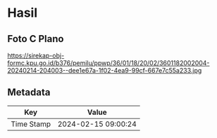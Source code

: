 # Hasil

## Foto C Plano

https://sirekap-obj-formc.kpu.go.id/b376/pemilu/ppwp/36/01/18/20/02/3601182002004-20240214-204003--dee1e67a-1f02-4ea9-99cf-667e7c55a233.jpg


## Metadata

| Key        | Value               |
| ---------- | ------------------- |
| Time Stamp | 2024-02-15 09:00:24 |



